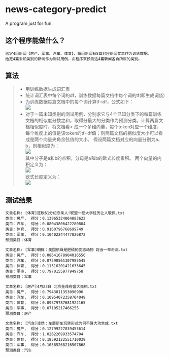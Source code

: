 # news-category-predict

A program just for fun.

## 这个程序能做什么？
	
	给定4组新闻【房产、军事、汽车、体育】，每组新闻有5篇对应新闻文章作为训练数据。
	给定4篇未知类别的新闻作为测试用例，由程序来预测这4篇新闻各自所属的类别。
	
## 算法
	
> * 用训练数据生成词汇表
> * 统计词汇表中每个词的df，训练数据每篇文档中每个词的tf(即生成词袋)
> * 为训练数据每篇文档中的每个词计算tf-idf，公式如下：<br>
> ![](https://github.com/gaojiabao1991/github-images/blob/master/images/formula/tf-idf.png?raw=true)<br>
> * 对于一篇未知类别的测试用例，分别求它与4个已知分类下的每篇训练文档的相似度分数之和，取得分最大的分类作为预测分类。计算两篇文档相似度时，将文档看< 成一个多维向量，每个token对应一个维度，每个维度上的值是该token的tf-idf值；则两篇文档的相似度大小可以看成是两个向量夹角余弦值的大小。
> 假设两篇文档对应的向量分别为a、b，则相似度为：<br>
> ![](https://github.com/gaojiabao1991/github-images/blob/master/images/formula/cos-similarity.png?raw=true)<br>
> 其中分子是a和b的点积，分母是a和b的欧式长度乘积。
> 两个向量的内积定义为：<br>
> ![](https://github.com/gaojiabao1991/github-images/blob/master/images/formula/doc-product.png?raw=true)<br>
> 欧式长度定义为：<br>
> ![](https://github.com/gaojiabao1991/github-images/blob/master/images/formula/Olen.png?raw=true)<br>
## 测试结果

	文章名称: [体育]狂砍61分纪念亲人!联盟一控大学经历让人敬佩.txt
	类目：房产,	得分：0.13965324064883622
	类目：汽车,	得分：0.08043806422280804
	类目：体育,	得分：0.9160796768699749
	类目：军事,	得分：0.10402244477826872
	预测类目：体育

	文章名称: [军事]朝鲜：美国航母是肥硕的变态动物 将会一举击沉.txt
	类目：房产,	得分：0.08641678904016556
	类目：汽车,	得分：0.07590561307985545
	类目：体育,	得分：0.11316201421633645
	类目：军事,	得分：0.7970155977949758
	预测类目：军事

	文章名称: [房产]4月23日 北京金茂府盛大亮相.txt
	类目：房产,	得分：0.7943811353096996
	类目：汽车,	得分：0.10954072358704049
	类目：体育,	得分：0.09379787681922165
	类目：军事,	得分：0.07105217466255
	预测类目：房产

	文章名称: [汽车]凌然：车展新车玩转形式为何不算大功告成.txt
	类目：房产,	得分：0.12799227839453614
	类目：汽车,	得分：1.0262269933574704
	类目：体育,	得分：0.18592122551710039
	类目：军事,	得分：0.10585268216507868
	预测类目：汽车
	
